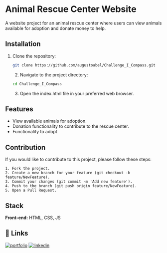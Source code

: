 
# Animal Rescue Center Website

A website project for an animal rescue center where users can view animals available for adoption and donate money to help.


## Installation

1. Clone the repository:

    ```bash
    git clone https://github.com/augustoabel/Challenge_I_Compass.git

    ```
    2. Navigate to the project directory:

    ```bash
    cd Challenge_I_Compass

    ```    
    3. Open the index.html file in your preferred web browser.
## Features

- View available animals for adoption.
- Donation functionality to contribute to the rescue center.
- Functionality to adopt






## Contribution

If you would like to contribute to this project, please follow these steps:

    1. Fork the project.
    2. Create a new branch for your feature (git checkout -b feature/NewFeature).
    3. Commit your changes (git commit -m 'Add new feature').
    4. Push to the branch (git push origin feature/NewFeature).
    5. Open a Pull Request.


## Stack

**Front-end:** HTML, CSS, JS



## 🔗 Links
[![portfolio](https://img.shields.io/badge/my_portfolio-000?style=for-the-badge&logo=ko-fi&logoColor=white)](https://github.com/augustoabel)
[![linkedin](https://img.shields.io/badge/linkedin-0A66C2?style=for-the-badge&logo=linkedin&logoColor=white)](https://www.linkedin.com/in/augusto-abel-493500213/)

